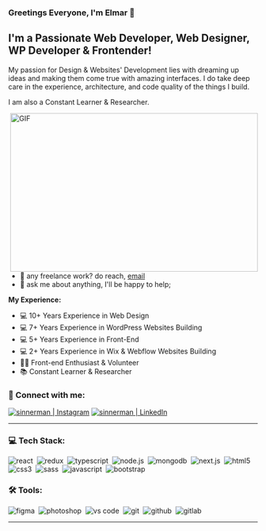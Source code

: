 ### Greetings Everyone, I'm Elmar 👋 

## I'm a Passionate Web Developer, Web Designer, WP Developer & Frontender!
My passion for Design & Websites' Development lies with dreaming up ideas and making them come true with amazing interfaces. I do take deep care in the experience, architecture, and code quality of the things I build.

I am also a Constant Learner & Researcher. 


  <img align="right" alt="GIF" src="https://github.com/abhisheknaiidu/abhisheknaiidu/blob/master/code.gif?raw=true" width="500" height="320" />
  
- 💼 any freelance work? do reach, [email](mailto:ealijev@gmail.com) 
- 💬 ask me about anything, I'll be happy to help;

**My Experience:**  

- 💻 10+ Years Experience in Web Design 
- 💻 7+ Years Experience in WordPress Websites Building 
- 💻 5+ Years Experience in Front-End
- 💻 2+ Years Experience in Wix & Webflow Websites Building
- 👨‍💻 Front-end Enthusiast & Volunteer
- 📚 Constant Learner & Researcher


### 🤝 Connect with me:

[<img alt="sinnerman | Instagram" src="https://img.shields.io/badge/instagram-E4405F.svg?&style=for-the-badge&logo=instagram&logoColor=white" />][instagram]
[<img alt="sinnerman | LinkedIn" src="https://img.shields.io/badge/linkedin-0077B5.svg?&style=for-the-badge&logo=linkedin&logoColor=white" />][linkedin]

---

### 💻 Tech Stack:

<img alt="react" src="https://img.shields.io/badge/react-61DAFB.svg?&style=for-the-badge&logo=react&logoColor=fff" />&nbsp;
<img alt="redux" src="https://img.shields.io/badge/redux-764ABC.svg?&style=for-the-badge&logo=redux&logoColor=fff" />&nbsp;
<img alt="typescript" src="https://img.shields.io/badge/typescript-007ACC.svg?&style=for-the-badge&logo=typescript&logoColor=fff" />&nbsp;
<img alt="node.js" src="https://img.shields.io/badge/node.js-90C53F.svg?&style=for-the-badge&logo=node.js&logoColor=fff" />&nbsp;
<img alt="mongodb" src="https://img.shields.io/badge/mongodb-26A944.svg?&style=for-the-badge&logo=mongodb&logoColor=fff" />&nbsp;
<img alt="next.js" src="https://img.shields.io/badge/next.js-000.svg?&style=for-the-badge&logo=next.js&logoColor=fff" />&nbsp;
<img alt="html5" src="https://img.shields.io/badge/html-E34F26.svg?&style=for-the-badge&logo=html5&logoColor=fff" />&nbsp;
<img alt="css3" src="https://img.shields.io/badge/css-1572B6.svg?&style=for-the-badge&logo=css3&logoColor=fff" />&nbsp;
<img alt="sass" src="https://img.shields.io/badge/sass-CF649A.svg?&style=for-the-badge&logo=sass&logoColor=fff" />&nbsp;
<img alt="javascript" src="https://img.shields.io/badge/javascript-F7DF1E.svg?&style=for-the-badge&logo=javascript&logoColor=fff" />&nbsp;
<img alt="bootstrap" src="https://img.shields.io/badge/bootstrap-7610F7.svg?&style=for-the-badge&logo=bootstrap&logoColor=fff" />&nbsp;

### 🛠 Tools:

<img alt="figma" src="https://img.shields.io/badge/figma-007ACC.svg?&style=for-the-badge&logo=figma&logoColor=fff" />&nbsp;
<img alt="photoshop" src="https://img.shields.io/badge/photoshop-31A8FF.svg?&style=for-the-badge&logo=adobe-photoshop&logoColor=fff" />&nbsp;
<img alt="vs code" src="https://img.shields.io/badge/vs code-007ACC.svg?&style=for-the-badge&logo=visual-studio-code&logoColor=fff" />&nbsp;
<img alt="git" src="https://img.shields.io/badge/git-F05033.svg?&style=for-the-badge&logo=git&logoColor=fff" />&nbsp;
<img alt="github" src="https://img.shields.io/badge/github-000.svg?&style=for-the-badge&logo=github&logoColor=fff" />&nbsp;
<img alt="gitlab" src="https://img.shields.io/badge/gitlab-380D75.svg?&style=for-the-badge&logo=gitlab&logoColor=fff" />&nbsp;



---



[instagram]: https://instagram.com/
[linkedin]: https://linkedin.com/in/
